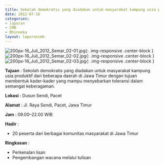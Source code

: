 ```yaml
---
title: Sekolah demokratis yang diadakan untuk masyarakat kampung usia produktif dari beberapa daerah di Jawa Timur dengan tujuan membentuk kader-kader yang mampu menyebarkan toleransi dalam semangat keberagaman.
date: 2012-07-16
categories:
- laporan
- CMB
- Bhinneka
layout: laporancmb
---
```


![200px-16_Juli_2012_Semar_02-01.jpg](/uploads/200px-16_Juli_2012_Semar_02-01.jpg){: .img-responsive .center-block }
![200px-16_Juli_2012_Semar_02-02.jpg](/uploads/200px-16_Juli_2012_Semar_02-02.jpg){: .img-responsive .center-block }
![200px-16_Juli_2012_Semar_02-03.jpg](/uploads/200px-16_Juli_2012_Semar_02-03.jpg){: .img-responsive .center-block }

	
**Tujuan** :	Sekolah demokratis yang diadakan untuk masyarakat kampung usia produktif dari beberapa daerah di Jawa Timur dengan tujuan membentuk kader-kader yang mampu menyebarkan toleransi dalam semangat keberagaman.
	
**Lokasi** :	Dusun Sendi, Pacet
	
**Alamat** : 	Jl. Raya Sendi, Pacet, Jawa Timur
	
**Jam** :	09.00–22.00 WIB
	
**Hadir** :	
*	20 peserta dari berbagai komunitas masyarakat di Jawa Timur

**Ringkasan** :	
*	Perkenalan lisan
*	Pengembangan wacana melalui tulisan
